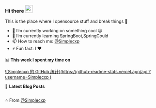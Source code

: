 ### Hi there <a href="https://www.gautamkrishnar.com/"><img src="https://media.giphy.com/media/hvRJCLFzcasrR4ia7z/giphy.gif" width="25px"></a>
This is the place where I opensource stuff and break things :rofl:

- 🔭 I’m currently working on something cool :wink:
- 🌱 I’m currently learning SpringBoot,SpringCould
- 📫 How to reach me: <a rel="me" href="https://github.com/Simplecxp">@Simplecxp</a>
- ⚡ Fun fact: I :heart:

📊 **This week I spent my time on**

[![Simplecxp 的 GitHub 统计](https://github-readme-stats.vercel.app/api ?username=Simplecxp )](https://github.com/Simplecxp/github-readme-stats)

📕 **Latest Blog Posts**
<!-- BLOG-POST-LIST:START -->

<!-- BLOG-POST-LIST:END -->

<img src='https://profile-counter.glitch.me/gautamkrishnar/count.svg' width='0px'>


⭐️ From [@Simplecxp](https://github.com/Simplecxp)
